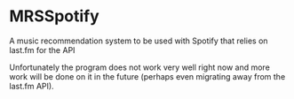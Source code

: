 # MRSSpotify
A music recommendation system to be used with Spotify that relies on last.fm for the API

Unfortunately the program does not work very well right now and more work will be done on it in the future (perhaps even migrating away from the last.fm API).

